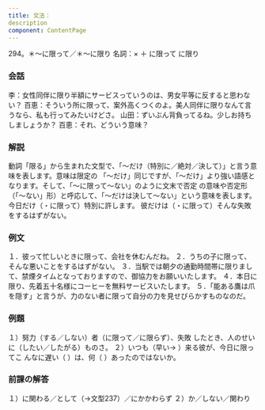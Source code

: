 ```yaml
---
title: 文法：
description
component: ContentPage
---
```



294。＊～に限って／＊～に限り
名詞：× ＋ に限って に限り
### 会話
李：女性同伴に限り半額にサービスっていうのは、男女平等に反すると思わない？
百恵：そういう所に限って、案外高くつくのよ。美人同伴に限りなんて言うなら、私も行ってみたいけどさ。 山田：ずいぶん背負ってるね。少しお持ちしましょうか？
百恵：それ、どういう意味？
### 解説
動詞「限る」から生まれた文型で、「～だけ（特別に／絶対／決して）」と言う意味を表します。意味は限定の 「～だけ」同じですが、「～だけ」より強い語感となります。そして、「～に限って～ない」のように文末で否定 の意味や否定形（「～ない」形）と呼応して、「～だけは決して～ない」という意味を表します。
今日だけ（・に限って）特別に許します。 彼だけは（・に限って）そんな失敗をするはずがない。
### 例文
１．彼って忙しいときに限って、会社を休むんだね。
２．うちの子に限って、そんな悪いことをするはずがない。
３．当駅では朝夕の通勤時間帯に限りまして、禁煙タイムとなっておりますので、御協力をお願いいたします。
４．本日に限り、先着五十名様にコーヒーを無料サービスいたします。
５．「能ある鷹は爪を隠す」と言うが、力のない者に限って自分の力を見せびらかすものなのだ。
### 例題
１）努力（する／しない）者（に限って／に限らず）、失敗 したとき、人のせいに（したい／したがる）ものさ。
２）いつも（早い→ ）来る彼が、今日に限ってこ んなに遅い（ ）は、何（ ）あったのではないか。
### 前課の解答
１）に関わる／として（→文型237）／にかかわらず
２）か／しない／関わり
